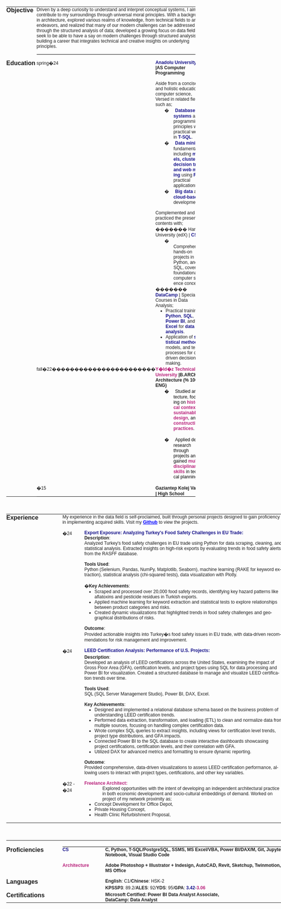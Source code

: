 <html>

<head>
<meta http-equiv=Content-Type content="text/html; charset=Windows-1254">
<meta name=Generator content="Microsoft Word 15 (filtered)">
<style>
<!--
 /* Font Definitions */
 @font-face
	{font-family:Wingdings;
	panose-1:5 0 0 0 0 0 0 0 0 0;}
@font-face
	{font-family:"Cambria Math";
	panose-1:2 4 5 3 5 4 6 3 2 4;}
@font-face
	{font-family:"Century Gothic";
	panose-1:2 11 5 2 2 2 2 2 2 4;}
@font-face
	{font-family:JosefinSlab-Thin;
	panose-1:0 0 0 0 0 0 0 0 0 0;}
 /* Style Definitions */
 p.MsoNormal, li.MsoNormal, div.MsoNormal
	{margin:0cm;
	font-size:9.0pt;
	font-family:"Century Gothic",sans-serif;}
h1
	{margin:0cm;
	page-break-after:avoid;
	font-size:12.0pt;
	font-family:"Century Gothic",sans-serif;}
h2
	{margin:0cm;
	page-break-after:avoid;
	font-size:9.0pt;
	font-family:"Century Gothic",sans-serif;}
h3
	{margin-top:0cm;
	margin-right:0cm;
	margin-bottom:3.0pt;
	margin-left:28.8pt;
	text-indent:-14.4pt;
	page-break-after:avoid;
	font-size:9.0pt;
	font-family:"Century Gothic",sans-serif;
	font-weight:normal;}
p.MsoFooter, li.MsoFooter, div.MsoFooter
	{margin:0cm;
	font-size:9.0pt;
	font-family:"Century Gothic",sans-serif;}
a:link, span.MsoHyperlink
	{color:blue;
	text-decoration:underline;}
p.MsoListParagraph, li.MsoListParagraph, div.MsoListParagraph
	{margin-top:0cm;
	margin-right:0cm;
	margin-bottom:0cm;
	margin-left:36.0pt;
	font-size:9.0pt;
	font-family:"Century Gothic",sans-serif;}
p.MsoListParagraphCxSpFirst, li.MsoListParagraphCxSpFirst, div.MsoListParagraphCxSpFirst
	{margin-top:0cm;
	margin-right:0cm;
	margin-bottom:0cm;
	margin-left:36.0pt;
	font-size:9.0pt;
	font-family:"Century Gothic",sans-serif;}
p.MsoListParagraphCxSpMiddle, li.MsoListParagraphCxSpMiddle, div.MsoListParagraphCxSpMiddle
	{margin-top:0cm;
	margin-right:0cm;
	margin-bottom:0cm;
	margin-left:36.0pt;
	font-size:9.0pt;
	font-family:"Century Gothic",sans-serif;}
p.MsoListParagraphCxSpLast, li.MsoListParagraphCxSpLast, div.MsoListParagraphCxSpLast
	{margin-top:0cm;
	margin-right:0cm;
	margin-bottom:0cm;
	margin-left:36.0pt;
	font-size:9.0pt;
	font-family:"Century Gothic",sans-serif;}
.MsoChpDefault
	{font-size:10.0pt;}
 /* Page Definitions */
 @page WordSection1
	{size:612.0pt 792.0pt;
	margin:1.0cm 1.0cm 1.0cm 1.0cm;}
div.WordSection1
	{page:WordSection1;}
 /* List Definitions */
 ol
	{margin-bottom:0cm;}
ul
	{margin-bottom:0cm;}
-->
</style>

</head>

<body lang=EN-US link=blue vlink=purple style='word-wrap:break-word'>

<div class=WordSection1>

<p class=MsoNormal>&nbsp;</p>

<table class=MsoNormalTable border=0 cellspacing=0 cellpadding=0
 style='border-collapse:collapse'>
 <tr style='height:43.4pt'>
  <td width=126 valign=top style='width:94.5pt;padding:0cm 0cm 0cm 0cm;
  height:43.4pt'>
  <h1>Objective</h1>
  </td>
  <td width=24 valign=top style='width:18.0pt;padding:0cm 0cm 0cm 0cm;
  height:43.4pt'>
  <p class=MsoNormal>&nbsp;</p>
  </td>
  <td width=587 colspan=2 valign=top style='width:440.35pt;padding:0cm 0cm 0cm 0cm;
  height:43.4pt'>
  <p class=MsoNormal>Driven by a deep curiosity to understand and interpret
  conceptual systems, I aim to contribute to my surroundings through universal
  moral principles. With a background in architecture, explored various realms
  of knowledge, from technical fields to artistic endeavors, and realized that
  many of our modern challenges can be addressed through the structured
  analysis of data; developed a growing focus on data field. I seek to be able
  to have a say on modern challenges through structured analysis, building a
  career that integrates technical and creative insights on underlying
  principles.</p>
  </td>
 </tr>
 <tr style='height:3.0pt'>
  <td width=126 valign=top style='width:94.5pt;padding:0cm 0cm 0cm 0cm;
  height:3.0pt'>
  <p class=MsoNormal>&nbsp;</p>
  </td>
  <td width=24 valign=top style='width:18.0pt;padding:0cm 0cm 0cm 0cm;
  height:3.0pt'>
  <p class=MsoNormal>&nbsp;</p>
  </td>
  <td width=587 colspan=2 valign=top style='width:440.35pt;border:none;
  border-bottom:solid windowtext 1.0pt;padding:0cm 0cm 0cm 0cm;height:3.0pt'>
  <p class=MsoNormal>&nbsp;</p>
  </td>
 </tr>
 <tr style='height:2.5pt'>
  <td width=126 valign=top style='width:94.5pt;padding:0cm 0cm 0cm 0cm;
  height:2.5pt'>
  <p class=MsoNormal>&nbsp;</p>
  </td>
  <td width=24 valign=top style='width:18.0pt;padding:0cm 0cm 0cm 0cm;
  height:2.5pt'>
  <p class=MsoNormal>&nbsp;</p>
  </td>
  <td width=587 colspan=2 valign=top style='width:440.35pt;border:none;
  padding:0cm 0cm 0cm 0cm;height:2.5pt'>
  <p class=MsoNormal>&nbsp;</p>
  </td>
 </tr>
 <tr style='height:5.0cm'>
  <td width=126 valign=top style='width:94.5pt;padding:0cm 0cm 0cm 0cm;
  height:5.0cm'>
  <h1>Education</h1>
  </td>
  <td width=24 valign=top style='width:18.0pt;padding:0cm 0cm 0cm 0cm;
  height:5.0cm'>
  <p class=MsoNormal>&nbsp;</p>
  </td>
  <td width=58 valign=top style='width:43.45pt;padding:0cm 0cm 0cm 0cm;
  height:5.0cm'>
  <p class=MsoNormal>spring�24</p>
  </td>
  <td width=529 valign=top style='width:14.0cm;padding:0cm 0cm 0cm 0cm;
  height:5.0cm'>
  <h2><span style='color:#15128A'>Anadolu University</span><span
  style='color:#548DD4'> </span>|AS Computer Programming</h2>
  <p class=MsoNormal><br>
  Aside from a concise and holistic education in computer science, Versed in
  related field such as;</p>
  <p class=MsoListParagraphCxSpFirst style='text-indent:-18.0pt'><span
  style='font-family:Symbol'>�<span style='font:7.0pt "Times New Roman"'>&nbsp;&nbsp;&nbsp;&nbsp;&nbsp;&nbsp;
  </span></span><b><span style='color:#15128A'>Database systems</span></b> and
  programming principles with practical work in <b><span style='color:#15128A'>T-SQL</span></b>.</p>
  <p class=MsoListParagraphCxSpMiddle style='text-indent:-18.0pt'><span
  style='font-family:Symbol'>�<span style='font:7.0pt "Times New Roman"'>&nbsp;&nbsp;&nbsp;&nbsp;&nbsp;&nbsp;
  </span></span><b><span style='color:#15128A'>Data mining</span></b><span
  style='color:#15128A'> </span>fundamentals, including <b><span
  style='color:#15128A'>models, clustering, decision trees, and web mining</span></b>
  using <b><span style='color:#15128A'>R</span></b> for practical applications.</p>
  <p class=MsoListParagraphCxSpLast style='text-indent:-18.0pt'><span
  style='font-family:Symbol'>�<span style='font:7.0pt "Times New Roman"'>&nbsp;&nbsp;&nbsp;&nbsp;&nbsp;&nbsp;
  </span></span><b><span style='color:#15128A'>Big data </span></b>and <b><span
  style='color:#15128A'>cloud-based</span></b><span style='color:#15128A'> </span>development.</p>
  <p class=MsoNormal>&nbsp;</p>
  <p class=MsoNormal>Complemented and practiced the presented contents with;</p>
  <p class=MsoNormal>������� Harvard University (edX) | <b><span
  style='color:#15128A'>CS50</span></b>:</p>
  <p class=MsoListParagraph style='text-indent:-18.0pt'><span style='font-family:
  Symbol'>�<span style='font:7.0pt "Times New Roman"'>&nbsp;&nbsp;&nbsp;&nbsp;&nbsp;&nbsp;
  </span></span>Comprehensive hands-on projects in C, Python, and SQL, covering
  foundational computer science concepts.</p>
  <p class=MsoNormal>������� <b><span style='color:#15128A'>DataCamp</span></b>
  | Specialized Courses in Data Analysis;</p>
  <ul style='margin-top:0cm' type=disc>
   <li class=MsoNormal>Practical training in <b><span style='color:#15128A'>Python</span></b>,
       <b><span style='color:#15128A'>SQL</span></b>, <b><span
       style='color:#15128A'>Power BI</span></b>, and <b><span
       style='color:#15128A'>Excel</span></b> for <b><span style='color:#15128A'>data
       analysis</span></b>.</li>
   <li class=MsoNormal>Application of <b><span style='color:#15128A'>statistical
       methods</span></b>, models, and testing processes for data-driven
       decision-making.</li>
  </ul>
  </td>
 </tr>
 <tr style='height:63.0pt'>
  <td width=126 valign=top style='width:94.5pt;padding:0cm 0cm 0cm 0cm;
  height:63.0pt'>
  <h1>&nbsp;</h1>
  </td>
  <td width=24 valign=top style='width:18.0pt;padding:0cm 0cm 0cm 0cm;
  height:63.0pt'>
  <p class=MsoNormal>&nbsp;</p>
  </td>
  <td width=58 valign=top style='width:43.45pt;padding:0cm 0cm 0cm 0cm;
  height:63.0pt'>
  <p class=MsoNormal>fall�22����������������������� </p>
  <p class=MsoNormal>&nbsp;</p>
  </td>
  <td width=529 valign=top style='width:14.0cm;padding:0cm 0cm 0cm 0cm;
  height:63.0pt'>
  <p class=MsoNormal><b><span style='color:#B8207A'>Y�ld�z Technical University</span></b><b>
  |B.ARCH Architecture (% 100 ENG)</b></p>
  <p class=MsoListParagraph style='text-indent:-18.0pt;text-autospace:none'><span
  style='font-family:Symbol;color:black'>�<span style='font:7.0pt "Times New Roman"'>&nbsp;&nbsp;&nbsp;&nbsp;&nbsp;&nbsp;
  </span></span><span style='color:black'>Studied architecture, focusing on </span><b><span
  style='color:#B8207A'>historical contexts</span></b><span style='color:black'>,
  </span><b><span style='color:#B8207A'>sustainable design</span></b><span
  style='color:black'>, and </span><b><span style='color:#B8207A'>construction practices</span></b><span
  style='color:black'>.</span></p>
  <p class=MsoNormal style='text-autospace:none'><span style='color:black'>&nbsp;</span></p>
  <p class=MsoListParagraph style='text-indent:-18.0pt;text-autospace:none'><span
  style='font-family:Symbol;color:black'>�<span style='font:7.0pt "Times New Roman"'>&nbsp;&nbsp;&nbsp;&nbsp;&nbsp;&nbsp;
  </span></span><span style='color:black'>Applied design research through
  projects and gained </span><b><span style='color:#B8207A'>multidisciplinary
  skills</span></b><span style='color:black'> in technical planning.</span></p>
  <p class=MsoNormal style='text-autospace:none'><span style='color:black'>&nbsp;</span></p>
  </td>
 </tr>
 <tr style='height:4.8pt'>
  <td width=126 valign=top style='width:94.5pt;padding:0cm 0cm 0cm 0cm;
  height:4.8pt'>
  <h1>&nbsp;</h1>
  </td>
  <td width=24 valign=top style='width:18.0pt;padding:0cm 0cm 0cm 0cm;
  height:4.8pt'>
  <p class=MsoNormal>&nbsp;</p>
  </td>
  <td width=58 valign=top style='width:43.45pt;border:none;border-bottom:solid windowtext 1.0pt;
  padding:0cm 0cm 0cm 0cm;height:4.8pt'>
  <p class=MsoNormal>�15</p>
  </td>
  <td width=529 valign=top style='width:14.0cm;border:none;border-bottom:solid windowtext 1.0pt;
  padding:0cm 0cm 0cm 0cm;height:4.8pt'>
  <h2>Gaziantep Kolej Vakf� | High School</h2>
  </td>
 </tr>
</table>

<p class=MsoNormal>&nbsp;</p>

<table class=MsoNormalTable border=0 cellspacing=0 cellpadding=0 width=737
 style='width:552.85pt;border-collapse:collapse'>
 <tr>
  <td width=126 valign=top style='width:94.25pt;padding:0cm 0cm 0cm 0cm'>
  <h1>Experience</h1>
  </td>
  <td width=24 valign=top style='width:18.0pt;padding:0cm 0cm 0cm 0cm'>
  <p class=MsoNormal>&nbsp;</p>
  </td>
  <td width=587 colspan=2 valign=top style='width:440.6pt;padding:0cm 0cm 0cm 0cm'>
  <p class=MsoNormal>My experience in the data field is self-proclaimed, built
  through personal projects designed to gain proficiency in implementing
  acquired skills. Visit my <a
  href="https://github.com/medicineman11/Data_Projects_Portfolio.git"><b>Github</b></a>
  to view the projects.</p>
  <p class=MsoNormal>&nbsp;</p>
  </td>
 </tr>
 <tr>
  <td width=126 valign=top style='width:94.25pt;padding:0cm 0cm 0cm 0cm'>
  <p class=MsoNormal>&nbsp;</p>
  </td>
  <td width=24 valign=top style='width:18.0pt;padding:0cm 0cm 0cm 0cm'>
  <p class=MsoNormal>&nbsp;</p>
  </td>
  <td width=58 valign=top style='width:43.7pt;padding:0cm 0cm 0cm 0cm'>
  <p class=MsoNormal>�24</p>
  </td>
  <td width=529 valign=top style='width:14.0cm;padding:0cm 0cm 0cm 0cm'>
  <p class=MsoNormal><b><span style='color:#15128A'>Export Exposure: Analyzing
  Turkey's Food Safety Challenges in EU Trade:</span></b></p>
  <p class=MsoNormal><b>Description</b>: </p>
  <p class=MsoNormal>Analyzed Turkey's food safety challenges in EU trade using
  Python for data scraping, cleaning, and statistical analysis. Extracted
  insights on high-risk exports by evaluating trends in food safety alerts from
  the RASFF database.</p>
  <p class=MsoNormal>&nbsp;</p>
  <p class=MsoNormal><b>Tools Used</b>: </p>
  <p class=MsoNormal>Python (Selenium, Pandas, NumPy, Matplotlib, Seaborn),
  machine learning (RAKE for keyword extraction), statistical analysis
  (chi-squared tests), data visualization with Plotly.</p>
  <p class=MsoNormal>&nbsp;</p>
  <p class=MsoNormal>�<b>Key Achievements</b>:</p>
  <ul style='margin-top:0cm' type=disc>
   <li class=MsoNormal>Scraped and processed over 20,000 food safety records,
       identifying key hazard patterns like aflatoxins and pesticide residues
       in Turkish exports.</li>
   <li class=MsoNormal>Applied machine learning for keyword extraction and
       statistical tests to explore relationships between product categories
       and risks.</li>
   <li class=MsoNormal>Created dynamic visualizations that highlighted trends
       in food safety challenges and geographical distributions of risks.</li>
  </ul>
  <p class=MsoNormal style='margin-left:36.0pt'>&nbsp;</p>
  <p class=MsoNormal><b>Outcome</b>:</p>
  <p class=MsoNormal>Provided actionable insights into Turkey�s food safety
  issues in EU trade, with data-driven recommendations for risk management and
  improvement.</p>
  <p class=MsoNormal>&nbsp;</p>
  </td>
 </tr>
 <tr>
  <td width=126 valign=top style='width:94.25pt;padding:0cm 0cm 0cm 0cm'>
  <p class=MsoNormal>&nbsp;</p>
  </td>
  <td width=24 valign=top style='width:18.0pt;padding:0cm 0cm 0cm 0cm'>
  <p class=MsoNormal>&nbsp;</p>
  </td>
  <td width=58 valign=top style='width:43.7pt;padding:0cm 0cm 0cm 0cm'>
  <p class=MsoNormal>�24</p>
  </td>
  <td width=529 valign=top style='width:14.0cm;padding:0cm 0cm 0cm 0cm'>
  <h3 style='margin-left:0cm;text-indent:0cm'><b><span style='color:#15128A'>LEED
  Certification Analysis: Performance of U.S. Projects:</span></b></h3>
  <p class=MsoNormal><b>Description</b>:</p>
  <p class=MsoNormal>Developed an analysis of LEED certifications across the United
  States, examining the impact of Gross Floor Area (GFA), certification levels,
  and project types using SQL for data processing and Power BI for
  visualization. Created a structured database to manage and visualize LEED
  certification trends over time.</p>
  <p class=MsoNormal>&nbsp;</p>
  <p class=MsoNormal><b>Tools Used</b>:</p>
  <p class=MsoNormal>SQL (SQL Server Management Studio), Power BI, DAX, Excel.</p>
  <p class=MsoNormal>&nbsp;</p>
  <p class=MsoNormal><b>Key Achievements</b>:</p>
  <ul style='margin-top:0cm' type=disc>
   <li class=MsoNormal>Designed and implemented a relational database schema
       based on the business problem of understanding LEED certification
       trends.</li>
   <li class=MsoNormal>Performed data extraction, transformation, and loading
       (ETL) to clean and normalize data from multiple sources, focusing on
       handling complex certification data.</li>
   <li class=MsoNormal>Wrote complex SQL queries to extract insights, including
       views for certification level trends, project type distributions, and
       GFA impacts.</li>
   <li class=MsoNormal>Connected Power BI to the SQL database to create
       interactive dashboards showcasing project certifications, certification
       levels, and their correlation with GFA.</li>
   <li class=MsoNormal>Utilized DAX for advanced metrics and formatting to ensure
       dynamic reporting.</li>
  </ul>
  <p class=MsoNormal style='margin-left:36.0pt'>&nbsp;</p>
  <p class=MsoNormal><b>Outcome</b>:</p>
  <p class=MsoNormal>Provided comprehensive, data-driven visualizations to
  assess LEED certification performance, allowing users to interact with
  project types, certifications, and other key variables.</p>
  <p class=MsoNormal>&nbsp;</p>
  </td>
 </tr>
 <tr>
  <td width=126 valign=top style='width:94.25pt;padding:0cm 0cm 0cm 0cm'>
  <p class=MsoNormal>&nbsp;</p>
  </td>
  <td width=24 valign=top style='width:18.0pt;padding:0cm 0cm 0cm 0cm'>
  <p class=MsoNormal>&nbsp;</p>
  </td>
  <td width=58 valign=top style='width:43.7pt;padding:0cm 0cm 0cm 0cm'>
  <p class=MsoNormal>�22 - �24</p>
  </td>
  <td width=529 valign=top style='width:14.0cm;padding:0cm 0cm 0cm 0cm'>
  <p class=MsoNormal><b><span style='color:#B8207A'>Freelance Architect:</span></b></p>
  <p class=MsoListParagraph>Explored opportunities with the intent of
  developing an independent architectural practice in both economic development
  and socio-cultural embeddings of demand. Worked on project of my network
  proximity as;</p>
  <ul style='margin-top:0cm' type=disc>
   <li class=MsoNormal>Concept Development for Office Depot,</li>
   <li class=MsoNormal>Private Housing Concept, </li>
   <li class=MsoNormal>Health Clinic Refurbishment Proposal, </li>
  </ul>
  <p class=MsoNormal>&nbsp;</p>
  </td>
 </tr>
</table>

<p class=MsoNormal>&nbsp;</p>

<table class=MsoNormalTable border=0 cellspacing=0 cellpadding=0 width=737
 style='width:552.85pt;border-collapse:collapse'>
 <tr style='height:12.6pt'>
  <td width=126 valign=top style='width:94.25pt;padding:0cm 0cm 0cm 0cm;
  height:12.6pt'>
  <p class=MsoNormal>&nbsp;</p>
  </td>
  <td width=24 valign=top style='width:18.0pt;padding:0cm 0cm 0cm 0cm;
  height:12.6pt'>
  <p class=MsoNormal>&nbsp;</p>
  </td>
  <td width=114 valign=top style='width:85.5pt;border:none;border-bottom:solid windowtext 1.0pt;
  padding:0cm 0cm 0cm 0cm;height:12.6pt'>
  <p class=MsoNormal>&nbsp;</p>
  </td>
  <td width=473 valign=top style='width:355.1pt;border:none;border-bottom:solid windowtext 1.0pt;
  padding:0cm 0cm 0cm 0cm;height:12.6pt'>
  <p class=MsoNormal>&nbsp;</p>
  </td>
 </tr>
 <tr>
  <td width=126 valign=top style='width:94.25pt;padding:0cm 0cm 0cm 0cm'>
  <h1>Proficiencies</h1>
  </td>
  <td width=24 valign=top style='width:18.0pt;padding:0cm 0cm 0cm 0cm'>
  <p class=MsoNormal>&nbsp;</p>
  </td>
  <td width=114 valign=top style='width:85.5pt;padding:0cm 0cm 0cm 0cm'>
  <p class=MsoNormal><b><span style='color:#15128A'>CS</span></b></p>
  </td>
  <td width=473 valign=top style='width:355.1pt;padding:0cm 0cm 0cm 0cm'>
  <p class=MsoNormal><b>C, Python, T-SQL/PostgreSQL, SSMS, MS Excel/VBA, Power
  BI/DAX/M, Git, Jupyter Notebook, Visual Studio Code</b></p>
  <p class=MsoNormal>&nbsp;</p>
  </td>
 </tr>
 <tr>
  <td width=126 valign=top style='width:94.25pt;padding:0cm 0cm 0cm 0cm'>
  <p class=MsoNormal>&nbsp;</p>
  </td>
  <td width=24 valign=top style='width:18.0pt;padding:0cm 0cm 0cm 0cm'>
  <p class=MsoNormal>&nbsp;</p>
  </td>
  <td width=114 valign=top style='width:85.5pt;padding:0cm 0cm 0cm 0cm'>
  <p class=MsoNormal><b><span style='color:#B8207A'>Architecture</span></b></p>
  </td>
  <td width=473 valign=top style='width:355.1pt;padding:0cm 0cm 0cm 0cm'>
  <p class=MsoNormal><b>Adobe Photoshop + Illustrator + Indesign, AutoCAD,
  Revit, Sketchup, Twinmotion, MS Office</b></p>
  <p class=MsoNormal>&nbsp;</p>
  </td>
 </tr>
 <tr>
  <td width=126 valign=top style='width:94.25pt;padding:0cm 0cm 0cm 0cm'>
  <p class=MsoNormal><b><span style='font-size:12.0pt'>Languages</span></b></p>
  </td>
  <td width=24 valign=top style='width:18.0pt;padding:0cm 0cm 0cm 0cm'>
  <p class=MsoNormal>&nbsp;</p>
  </td>
  <td width=114 valign=top style='width:85.5pt;padding:0cm 0cm 0cm 0cm'>
  <p class=MsoNormal>&nbsp;</p>
  </td>
  <td width=473 valign=top style='width:355.1pt;padding:0cm 0cm 0cm 0cm'>
  <p class=MsoNormal><b>English</b>: C1/<b>Chinese</b>: HSK-2</p>
  </td>
 </tr>
 <tr>
  <td width=126 valign=top style='width:94.25pt;padding:0cm 0cm 0cm 0cm'>
  <p class=MsoNormal><b><span style='font-size:12.0pt'>&nbsp;</span></b></p>
  </td>
  <td width=24 valign=top style='width:18.0pt;padding:0cm 0cm 0cm 0cm'>
  <p class=MsoNormal>&nbsp;</p>
  </td>
  <td width=114 valign=top style='width:85.5pt;padding:0cm 0cm 0cm 0cm'>
  <p class=MsoNormal>&nbsp;</p>
  </td>
  <td width=473 valign=top style='width:355.1pt;padding:0cm 0cm 0cm 0cm'>
  <p class=MsoNormal><b>KPSSP3</b>: 89.2/<b>ALES</b>: 92/<b>YDS</b>: 95/<b>GPA</b>:
  <b><span style='color:#15128A'>3.42</span></b>-<b><span style='color:#B8207A'>3.06</span></b></p>
  </td>
 </tr>
 <tr>
  <td width=126 valign=top style='width:94.25pt;padding:0cm 0cm 0cm 0cm'>
  <p class=MsoNormal><b><span style='font-size:12.0pt'>Certifications</span></b></p>
  </td>
  <td width=24 valign=top style='width:18.0pt;padding:0cm 0cm 0cm 0cm'>
  <p class=MsoNormal>&nbsp;</p>
  </td>
  <td width=114 valign=top style='width:85.5pt;padding:0cm 0cm 0cm 0cm'>
  <p class=MsoNormal>&nbsp;</p>
  </td>
  <td width=473 valign=top style='width:355.1pt;padding:0cm 0cm 0cm 0cm'>
  <p class=MsoNormal><b>Microsoft Certified: Power BI Data Analyst Associate,</b></p>
  <p class=MsoNormal><b>DataCamp: Data Analyst</b></p>
  </td>
 </tr>
</table>

<p class=MsoNormal>&nbsp;</p>

<p class=MsoNormal>&nbsp;</p>

</div>

</body>

</html>
